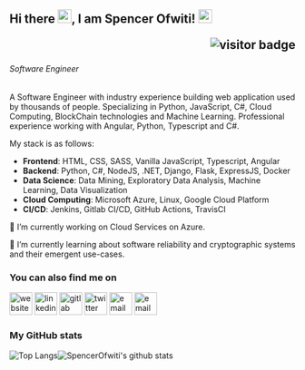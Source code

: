 ## Hi there <img src="https://raw.githubusercontent.com/MartinHeinz/MartinHeinz/master/wave.gif" width="24px">, I am Spencer Ofwiti! <img src="https://github.com/abhishekapk/abhishekapk/blob/master/Assests/Earth.gif" width="24px"> <p align="right"><img src="https://visitor-badge.laobi.icu/badge?page_id=SpencerOfwiti" alt="visitor badge"/></p>

###### *Software Engineer*


A Software Engineer with industry experience building web application used by thousands of people. Specializing in Python, JavaScript, C#, Cloud Computing, BlockChain technologies and Machine Learning. Professional experience working with Angular, Python, Typescript and C#. 

My stack is as follows:
* **Frontend**: HTML, CSS, SASS, Vanilla JavaScript, Typescript, Angular
* **Backend**: Python, C#, NodeJS, .NET, Django, Flask, ExpressJS, Docker
* **Data Science**: Data Mining, Exploratory Data Analysis, Machine Learning, Data Visualization
* **Cloud Computing**: Microsoft Azure, Linux, Google Cloud Platform
* **CI/CD**: Jenkins, Gitlab CI/CD, GitHub Actions, TravisCI 


🔭 I’m currently working on Cloud Services on Azure.

🌱 I’m currently learning about software reliability and cryptographic systems and their emergent use-cases.

### You can also find me on

[<img src='https://cdn.jsdelivr.net/npm/simple-icons@3.0.1/icons/about-dot-me.svg' alt='website' height='40'>](https://about.me/spencerofwiti)
[<img src='https://cdn.jsdelivr.net/npm/simple-icons@3.0.1/icons/linkedin.svg' alt='linkedin' height='40'>](https://www.linkedin.com/in/spencer-ofwiti/) 
[<img src='https://cdn.jsdelivr.net/npm/simple-icons@3.0.1/icons/gitlab.svg' alt='gitlab' height='40'>](https://gitlab.com/spencerofwiti)
[<img src='https://cdn.jsdelivr.net/npm/simple-icons@3.0.1/icons/twitter.svg' alt='twitter' height='40'>](https://twitter.com/@SpencerOfwiti) 
[<img src='https://cdn.jsdelivr.net/npm/simple-icons@3.0.1/icons/gmail.svg' alt='email' height='40'>](mailto:ofwitispencer@gmail.com)
[<img src='https://cdn.jsdelivr.net/npm/simple-icons@3.0.1/icons/npm.svg' alt='email' height='40'>](https://www.npmjs.com/~spencerofwiti)


### My GitHub stats
<img alt="Top Langs" src="https://github-readme-stats.vercel.app/api/top-langs/?username=SpencerOfwiti&hide=html,css&title_color=ffffff&icon_color=ffffff&text_color=ffffff&bg_color=000000" ><img alt="SpencerOfwiti's github stats" src="https://github-readme-stats.vercel.app/api?username=SpencerOfwiti&amp;show_icons=true&amp;count_private=true&amp;line_height=40&show_icons=true&title_color=ffffff&icon_color=ffffff&text_color=ffffff&bg_color=000000">

<!--
**SpencerOfwiti/SpencerOfwiti** is a ✨ _special_ ✨ repository because its `README.md` (this file) appears on your GitHub profile.

Here are some ideas to get you started:

- 🔭 I’m currently working on ...
- 🌱 I’m currently learning ...
- 👯 I’m looking to collaborate on ...
- 🤔 I’m looking for help with ...
- 💬 Ask me about ...
- 📫 How to reach me: ...
- 😄 Pronouns: ...
- ⚡ Fun fact: ...

<img width=100% src="https://github-profile-trophy.vercel.app/?username=SpencerOfwiti&column=7&title_color=ffffff&icon_color=ffffff&text_color=ffffff&bg_color=000000"/>
-->
